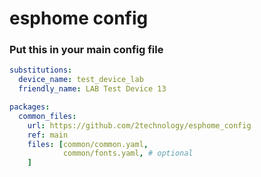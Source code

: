 # esphome config

### Put this in your main config file

```yaml
substitutions:
  device_name: test_device_lab
  friendly_name: LAB Test Device 13

packages:
  common_files:
    url: https://github.com/2technology/esphome_config
    ref: main 
    files: [common/common.yaml,
            common/fonts.yaml, # optional
    ]
```
